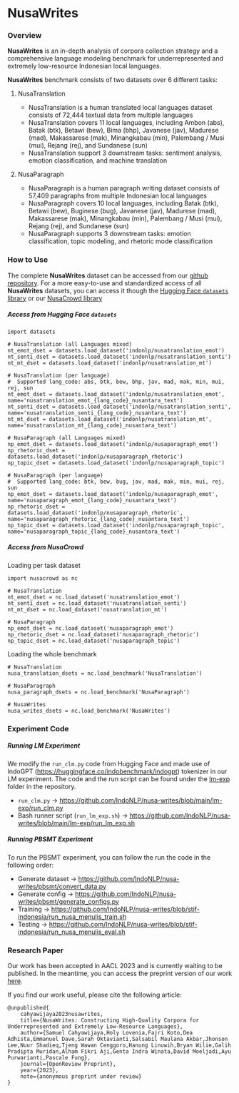 # NusaWrites

### Overview
**NusaWrites** is an in-depth analysis of corpora collection strategy and a comprehensive language modeling benchmark for underrepresented and extremely low-resource Indonesian local languages.

**NusaWrites** benchmark consists of two datasets over 6 different tasks: 
1. NusaTranslation 
	- NusaTranslation is a human translated local languages dataset consists of 72,444 textual data from multiple languages
	- NusaTranslation covers 11 local languages, including Ambon (abs), Batak (btk), Betawi (bew), Bima (bhp), Javanese (jav), Madurese (mad), Makassarese (mak), Minangkabau (min), Palembang / Musi (mui), Rejang (rej), and Sundanese (sun)
	- NusaTranslation support 3 downstream tasks: sentiment analysis, emotion classification, and machine translation
	
2. NusaParagraph
	- NusaParagraph is a human paragraph writing dataset consists of 57,409 paragraphs from multiple Indonesian local languages
	- NusaParagraph covers 10 local languages, including Batak (btk), Betawi (bew), Buginese (bug), Javanese (jav), Madurese (mad), Makassarese (mak), Minangkabau (min), Palembang / Musi (mui), Rejang (rej), and Sundanese (sun)
	- NusaParagraph supports 3 downstream tasks: emotion classification, topic modeling, and rhetoric mode classification

### How to Use

The complete **NusaWrites** dataset can be accessed from our [github repository](https://github.com/IndoNLP/nusa-writes). 
For a more easy-to-use and standardized access of all **NusaWrites** datasets, you can access it though the [Hugging Face `datasets` library]() or our [NusaCrowd library]()

##### Access from Hugging Face `datasets`
```
import datasets

# NusaTranslation (all Languages mixed)
nt_emot_dset = datasets.load_dataset('indonlp/nusatranslation_emot')
nt_senti_dset = datasets.load_dataset('indonlp/nusatranslation_senti')
nt_mt_dset = datasets.load_dataset('indonlp/nusatranslation_mt')

# NusaTranslation (per language)
#  Supported lang_code: abs, btk, bew, bhp, jav, mad, mak, min, mui, rej, sun
nt_emot_dset = datasets.load_dataset('indonlp/nusatranslation_emot', name='nusatranslation_emot_{lang_code}_nusantara_text')
nt_senti_dset = datasets.load_dataset('indonlp/nusatranslation_senti', name='nusatranslation_senti_{lang_code}_nusantara_text')
nt_mt_dset = datasets.load_dataset('indonlp/nusatranslation_mt', name='nusatranslation_mt_{lang_code}_nusantara_text')

# NusaParagraph (all Languages mixed)
np_emot_dset = datasets.load_dataset('indonlp/nusaparagraph_emot')
np_rhetoric_dset = datasets.load_dataset('indonlp/nusaparagraph_rhetoric')
np_topic_dset = datasets.load_dataset('indonlp/nusaparagraph_topic')

# NusaParagraph (per language)
#  Supported lang_code: btk, bew, bug, jav, mad, mak, min, mui, rej, sun
np_emot_dset = datasets.load_dataset('indonlp/nusaparagraph_emot', name='nusaparagraph_emot_{lang_code}_nusantara_text')
np_rhetoric_dset = datasets.load_dataset('indonlp/nusaparagraph_rhetoric', name='nusaparagraph_rhetoric_{lang_code}_nusantara_text')
np_topic_dset = datasets.load_dataset('indonlp/nusaparagraph_topic', name='nusaparagraph_topic_{lang_code}_nusantara_text')
```

##### Access from NusaCrowd

Loading per task dataset
```
import nusacrowd as nc

# NusaTranslation
nt_emot_dset = nc.load_dataset('nusatranslation_emot')
nt_senti_dset = nc.load_dataset('nusatranslation_senti')
nt_mt_dset = nc.load_dataset('nusatranslation_mt')

# NusaParagraph
np_emot_dset = nc.load_dataset('nusaparagraph_emot')
np_rhetoric_dset = nc.load_dataset('nusaparagraph_rhetoric')
np_topic_dset = nc.load_dataset('nusaparagraph_topic')
```

Loading the whole benchmark
```
# NusaTranslation
nusa_translation_dsets = nc.load_benchmark('NusaTranslation')

# NusaParagraph
nusa_paragraph_dsets = nc.load_benchmark('NusaParagraph')

# NusaWrites
nusa_writes_dsets = nc.load_benchmark('NusaWrites')
```

### Experiment Code

##### Running LM Experiment

We modify the `run_clm.py` code from Hugging Face and made use of IndoGPT (https://huggingface.co/indobenchmark/indogpt) tokenizer in our LM experiment. 
The code and the run script can be found under the [lm-exp](https://github.com/IndoNLP/nusa-writes/tree/main/lm-exp) folder in the repository.
- `run_clm.py` → https://github.com/IndoNLP/nusa-writes/blob/main/lm-exp/run_clm.py
- Bash runner script (`run_lm_exp.sh`) → https://github.com/IndoNLP/nusa-writes/blob/main/lm-exp/run_lm_exp.sh

##### Running PBSMT Experiment

To run the PBSMT experiment, you can follow the run the code in the following order:
- Generate dataset → https://github.com/IndoNLP/nusa-writes/pbsmt/convert_data.py
- Generate config → https://github.com/IndoNLP/nusa-writes/pbsmt/generate_configs.py
- Training → https://github.com/IndoNLP/nusa-writes/blob/stif-indonesia/run_nusa_menulis_train.sh
- Testing → https://github.com/IndoNLP/nusa-writes/blob/stif-indonesia/run_nusa_menulis_eval.sh 


### Research Paper
Our work has been accepted in AACL 2023 and is currently waiting to be published. In the meantime, you can access the preprint version of our work [here](https://openreview.net/forum?id=gftlYED4KRp). 

If you find our work useful, please cite the following article:
```
@unpublished{              
	cahyawijaya2023nusawrites,              
	title={NusaWrites: Constructing High-Quality Corpora for Underrepresented and Extremely Low-Resource Languages},              
	author={Samuel Cahyawijaya,Holy Lovenia,Fajri Koto,Dea Adhista,Emmanuel Dave,Sarah Oktavianti,Salsabil Maulana Akbar,Jhonson Lee,Nuur Shadieq,Tjeng Wawan Cenggoro,Hanung Linuwih,Bryan Wilie,Galih Pradipta Muridan,Alham Fikri Aji,Genta Indra Winata,David Moeljadi,Ayu Purwarianti,Pascale Fung},              
	journal={OpenReview Preprint},              
	year={2023},              
	note={anonymous preprint under review}          
}
```

